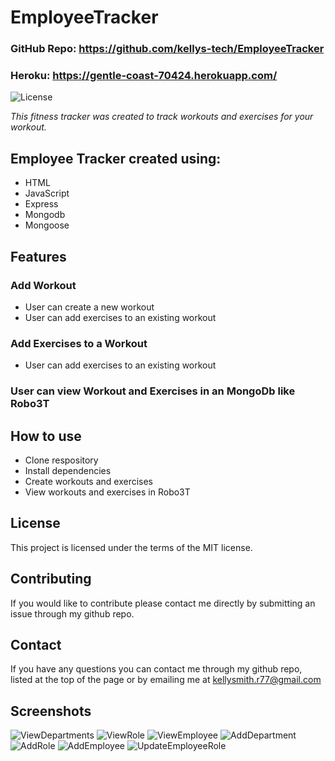 # EmployeeTracker

### GitHub Repo: https://github.com/kellys-tech/EmployeeTracker
### Heroku: https://gentle-coast-70424.herokuapp.com/

![License](https://img.shields.io/badge/license-MIT-blue)

*This fitness tracker was created to track workouts and exercises for your workout.*

## Employee Tracker created using:
* HTML
* JavaScript
* Express
* Mongodb
* Mongoose

## Features
### Add Workout
* User can create a new workout
* User can add exercises to an existing workout

### Add Exercises to a Workout
* User can add exercises to an existing workout

### User can view Workout and Exercises in an MongoDb like Robo3T

## How to use
* Clone respository
* Install dependencies
* Create workouts and exercises
* View workouts and exercises in Robo3T

## License
This project is licensed under the terms of the MIT license.

## Contributing
If you would like to contribute please contact me directly by submitting an issue through my github repo.

## Contact
If you have any questions you can contact me through my github repo, listed at the top of the page or by emailing me at kellysmith.r77@gmail.com

## Screenshots
![ViewDepartments](/assets/ViewDepartments.png)
![ViewRole](/assets/ViewRole.png)
![ViewEmployee](/assets/ViewEmployee.png)
![AddDepartment](/assets/NewDepartment.png)
![AddRole](/assets/NewRole.png)
![AddEmployee](/assets/NewEmployee.png)
![UpdateEmployeeRole](/assets/UupdateEmployeeRole.png)
